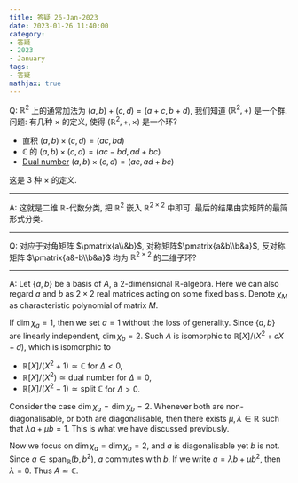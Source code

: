 ```yaml
---
title: 答疑 26-Jan-2023
date: 2023-01-26 11:40:00
category: 
- 答疑
- 2023
- January
tags: 
- 答疑
mathjax: true
---
```


Q: $\mathbb R^2$ 上的通常加法为 $(a,b)+(c,d)=(a+c,b+d)$, 我们知道 $(\mathbb R^2,+)$ 是一个群. 问题: 有几种 $\times$ 的定义, 使得 $(\mathbb R^2,+,\times)$ 是一个环?

- 直积 $(a,b)\times (c,d)=(ac,bd)$
- $\mathbb C$ 的 $(a,b)\times (c,d)=(ac-bd,ad+bc)$
- [Dual number](https://en.wikipedia.org/wiki/Dual_number) $(a,b)\times (c,d)=(ac,ad+bc)$

这是 $3$ 种 $\times$ 的定义.

***

A: 这就是二维 $\mathbb R$-代数分类, 把 $\mathbb R^2$ 嵌入 $\mathbb R^{2\times 2}$ 中即可. 最后的结果由实矩阵的最简形式分类. 

***

Q: 对应于对角矩阵 $\pmatrix{a\\&b}$, 对称矩阵$\pmatrix{a&b\\b&a}$, 反对称矩阵 $\pmatrix{a&-b\\b&a}$ 均为 $\mathbb R^{2\times 2}$ 的二维子环?

***

A: Let $\{a,b\}$ be a basis of $A$, a $2$-dimensional $\mathbb R$-algebra. Here we can also regard $a$ and $b$ as $2\times 2$ real matrices acting on some fixed basis. Denote $\chi _M$ as characteristic polynomial of matrix $M$. 

If $\dim \chi_a=1$, then we set $a=1$ without the loss of generality. Since $\{a,b\}$ are linearly independent, $\dim \chi _b=2$. Such $A$ is isomorphic to $\mathbb R[X]/(X^2+cX+d)$, which is isomorphic to

- $\mathbb R[X]/(X^2+1)\simeq \mathbb C$ for $\Delta<0$,
- $\mathbb R[X]/(X^2)\simeq \text{dual number}$ for $\Delta=0$,
- $\mathbb R[X]/(X^2-1)\simeq \text{split }\mathbb C$ for $\Delta >0$.

Consider the case $\dim \chi _a=\dim \chi _b=2$. Whenever both are non-diagonalisable, or both are diagonalisable, then there exists $\mu,\lambda \in \mathbb R$ such that $\lambda a+\mu b=1$. This is what we have discussed previously. 

Now we focus on $\dim \chi _a=\dim \chi _b=2$, and $a$ is diagonalisable yet $b$ is not. Since $a\in \mathrm{span}_{\mathbb R}(b,b^2)$, $a$ commutes with $b$. If we write $a=\lambda b+\mu b^2$, then $\lambda =0$. Thus $A\simeq \mathbb C$.

